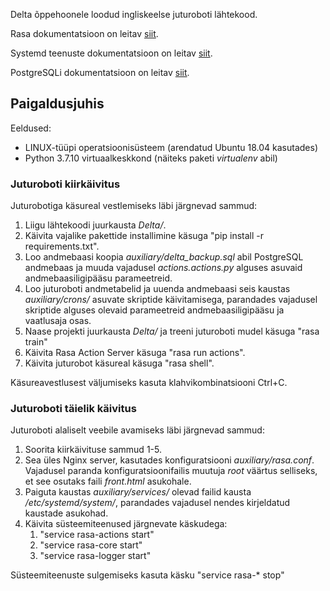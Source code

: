 Delta õppehoonele loodud ingliskeelse juturoboti lähtekood.

Rasa dokumentatsioon on leitav [siit](https://rasa.com/docs/rasa/).

Systemd teenuste dokumentatsioon on leitav [siit](http://manpages.ubuntu.com/manpages/cosmic/man5/systemd.service.5.html).

PostgreSQLi dokumentatsioon on leitav [siit](https://www.postgresql.org/docs/).

## **Paigaldusjuhis**

Eeldused:
* LINUX-tüüpi operatsioonisüsteem (arendatud Ubuntu 18.04 kasutades)
* Python 3.7.10 virtuaalkeskkond (näiteks paketi _virtualenv_ abil)

### **Juturoboti kiirkäivitus**

Juturobotiga käsureal vestlemiseks läbi järgnevad sammud:

1. Liigu lähtekoodi juurkausta _Delta/_.
2. Käivita vajalike pakettide installimine käsuga "pip install -r requirements.txt".
3. Loo andmebaasi koopia _auxiliary/delta_backup.sql_ abil PostgreSQL andmebaas ja muuda vajadusel _actions.actions.py_
alguses asuvaid andmebaasiligipääsu parameetreid.
4. Loo juturoboti andmetabelid ja uuenda andmebaasi seis kaustas _auxiliary/crons/_ asuvate skriptide käivitamisega,
parandades vajadusel skriptide alguses olevaid parameetreid andmebaasiligipääsu ja vaatlusaja osas.
5. Naase projekti juurkausta _Delta/_ ja treeni juturoboti mudel käsuga "rasa train"
6. Käivita Rasa Action Server käsuga "rasa run actions".
7. Käivita juturobot käsureal käsuga "rasa shell".

Käsureavestlusest väljumiseks kasuta klahvikombinatsiooni Ctrl+C.

### **Juturoboti täielik käivitus**

Juturoboti alaliselt veebile avamiseks läbi järgnevad sammud: 

1. Soorita kiirkäivituse sammud 1-5.
2. Sea üles Nginx server, kasutades konfiguratsiooni _auxiliary/rasa.conf_. Vajadusel paranda konfiguratsioonifailis
muutuja _root_ väärtus selliseks, et see osutaks faili _front.html_ asukohale.
3. Paiguta kaustas _auxiliary/services/_ olevad failid kausta _/etc/systemd/system/_, parandades vajadusel
nendes kirjeldatud kaustade asukohad.
4. Käivita süsteemiteenused järgnevate käskudega:
    1. "service rasa-actions start"
    2. "service rasa-core start"
    3. "service rasa-logger start"

Süsteemiteenuste sulgemiseks kasuta käsku "service rasa-* stop"
